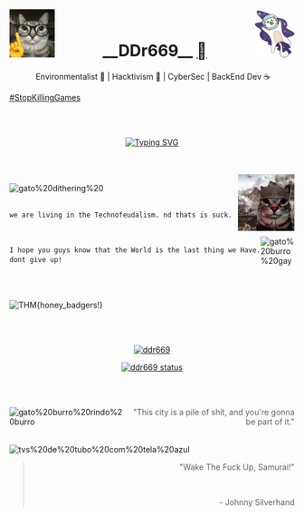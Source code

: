 <!--![gato burro voando no espaço de capacete gif](/kity_space.gif) !-->
<img src="/gato_nerd.jpg" alt="gato%20nerd%20inteligente%20burro" width="80px" height="85px" align="left"/>
<img src="/kity_space.gif" alt="gato%20burro%20no%20espaço" width="70px" height="85px" align="right"/>
<br>
<h1 align="center"> __DDr669__ <a href="https://github.com/ddr669"></a> </h1>

<p align="center"> &nbsp;Environmentalist 🍃 | Hacktivism 🐧 | CyberSec  |  BackEnd Dev  ☕</p>

[#StopKillingGames](https://www.stopkillinggames.com/)

<br><br>

<div align="center">

[![Typing SVG](https://readme-typing-svg.demolab.com?font=Fira+Code&pause=1000&color=36F77D&background=0043FF&width=635&lines=%24+Sorry%2C+World!%5Cn%5Cr)](https://git.io/typing-svg)


</div>

<br><br>
<img src="/gato_guerra.jpg" alt="gato%20burro%20indo%20pra%20guerra" width="100px" height="100px" align="right"/>



<img src="/gato_gif02.gif" alt="gato%20dithering%20" width="100px" height="100px" align="center"/>

<h2>
</h2>
<p align="left">
    
  ```we are living in the Technofeudalism. nd thats is suck.```
  
<br> 
<img src="/gato_gay.jpg" alt="gato%20burro%20gay" width="60px" height="65px" align="right"/> 
  
  ```I hope you guys know that the World is the last thing we Have. dont give up!```
  
</p>


<br><br>

<img src="https://tryhackme-badges.s3.amazonaws.com/ddr669.png" alt="THM{honey_badgers!}" align="center"/>

<br><br>

<div align="center">

<a href="https://github.com/anuraghazra/github-readme-stats"><img src="https://github-readme-stats-davevad93s-projects.vercel.app/api/top-langs?username=ddr669&show_icons=true&locale=en&layout=compact&langs_count=16&title_color=00FF2B&text_color=00FF2B&border_color=00FF2B&theme=chartreuse-dark" alt="ddr669" width=460 /></a>

[![ddr669 status](https://github-readme-stats.vercel.app/api?username=ddr669&show_icons=true&title_color=00FF2B&text_color=00FF2B&border_color=00FF2B&theme=chartreuse-dark)](https://github.com/anuraghazra/github-readme-stats)

</div>

<br><br>

<img src="/gato_rindo.jpg" alt="gato%20burro%20rindo%20burro" width="200px" height="65px" align="left"/>

<div align="right">
    
> 
> "This city is a pile of shit, and you're gonna be part of it."
>

</div>

<img src="/photomode_22022025_025429.png" alt="tvs%20de%20tubo%20com%20tela%20azul" height="220px" width="80%" align="center"/>

<div align="right">

> "Wake The Fuck Up, Samurai!"
>
> 
> <br>
>
> \- Johnny Silverhand

</div>

<!--
**ddr669/ddr669** is a ✨ _special_ ✨ repository because its `README.md` (this file) appears on your GitHub profile.

Here are some ideas to get you started:

- 🔭 I’m currently working on ...
- 🌱 I’m currently learning ...
- 👯 I’m looking to collaborate on ...
- 🤔 I’m looking for help with ...
- 💬 Ask me about ...
- 📫 How to reach me: ...
- 😄 Pronouns: ...
- ⚡ Fun fact: ...
-->
